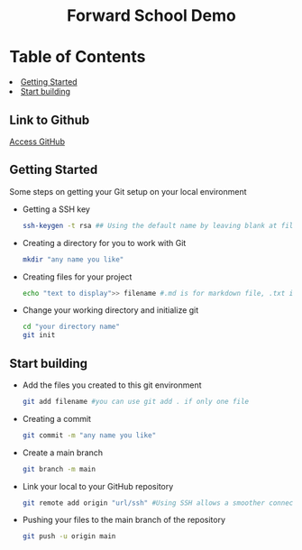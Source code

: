 <h1 align="center">Forward School Demo</h1>

<!-- Table of Contents -->
# Table of Contents
<li>
    <a href ="#Getting-Started">Getting Started</a>
</li>
<li>
    <a href="#Start-building">Start building</a>
</li>

<!-- Table of Contents -->
## Link to Github
<a href="https://github.com">Access GitHub</a>

<!-- Getting Started -->
## Getting Started
Some steps on getting your Git setup on your local environment

* Getting a SSH key 
    ``` sh
    ssh-keygen -t rsa ## Using the default name by leaving blank at file name will store at your C drive under your Users folder.
    ```

* Creating a directory for you to work with Git
    ```sh
    mkdir "any name you like"
    ```

* Creating files for your project
    ``` sh
    echo "text to display">> filename #.md is for markdown file, .txt is for text file
    ```

* Change your working directory and initialize git
    ``` sh
    cd "your directory name"
    git init
    ```


<!-- Building up your GitHub repository -->
## Start building

* Add the files you created to this git environment
    ``` sh
    git add filename #you can use git add . if only one file
    ```

* Creating a commit
    ``` sh
    git commit -m "any name you like"
    ```

* Create a main branch
    ``` sh
    git branch -m main
    ```

* Link your local to your GitHub repository
    ``` sh
    git remote add origin "url/ssh" #Using SSH allows a smoother connection and not requiring you to authenticate every single time
    ```

* Pushing your files to the main branch of the repository
    ``` sh
    git push -u origin main
    ```